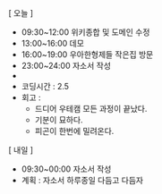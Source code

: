 [ 오늘 ]

- 09:30~12:00 위키종합 및 도메인 수정
- 13:00~16:00 데모
- 16:00~19:00 우아한형제들 작은집 방문
- 23:00~24:00 자소서 작성
- 
- 코딩시간 : 2.5
- 회고 :
  - 드디어 우테캠 모든 과정이 끝났다.
  - 기분이 묘하다.
  - 피곤이 한번에 밀려온다.

[ 내일 ]

- 09:30~00:00 자소서 작성
- 계획 : 자소서 하루종일 다듬고 다듬자
